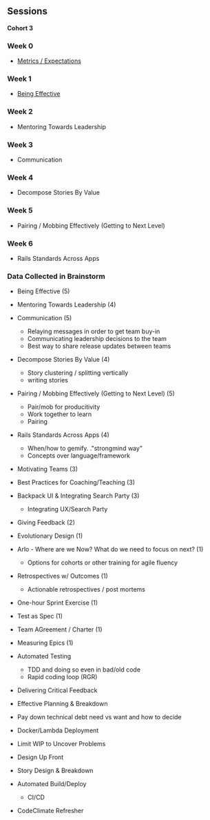 ## Sessions
**Cohort 3**

### Week 0 

* [Metrics / Expectations](../topics/team_metrics.md)

### Week 1

* [Being Effective](../topics/team_lead_effectiveness.md)

### Week 2

* Mentoring Towards Leadership

### Week 3

* Communication

### Week 4

* Decompose Stories By Value

### Week 5

* Pairing / Mobbing Effectively (Getting to Next Level)

### Week 6

* Rails Standards Across Apps


### Data Collected in Brainstorm

* Being Effective (5)
* Mentoring Towards Leadership (4)
* Communication (5)
  * Relaying messages in order to get team buy-in
  * Communicating leadership decisions to the team
  * Best way to share release updates between teams
* Decompose Stories By Value (4)
  * Story clustering / splitting vertically
  * writing stories
* Pairing / Mobbing Effectively (Getting to Next Level) (5)
  * Pair/mob for producitivity
  * Work together to learn
  * Pairing
* Rails Standards Across Apps (4)
  * When/how to gemify. ."strongmind way"
  * Concepts over language/framework

* Motivating Teams (3)
* Best Practices for Coaching/Teaching (3)
* Backpack UI & Integrating Search Party (3)
  * Integrating UX/Search Party
* Giving Feedback (2)
* Evolutionary Design (1)
* Arlo - Where are we Now?  What do we need to focus on next? (1)
    * Options for cohorts or other training for agile fluency
* Retrospectives w/ Outcomes (1)
    * Actionable retrospectives / post mortems
* One-hour Sprint Exercise (1)
* Test as Spec (1)
* Team AGreement / Charter (1)
* Measuring Epics (1)
* Automated Testing
  * TDD and doing so even in bad/old code
  * Rapid coding loop (RGR)
* Delivering Critical Feedback
* Effective Planning & Breakdown
* Pay down technical debt need vs want and how to decide
* Docker/Lambda Deployment
* Limit WIP to Uncover Problems
* Design Up Front
* Story Design & Breakdown
* Automated Build/Deploy
  * CI/CD
* CodeClimate Refresher
